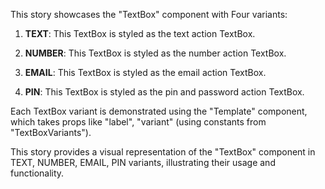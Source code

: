 This story showcases the "TextBox" component with Four variants:

1. **TEXT**: This TextBox is styled as the text action TextBox.

2. **NUMBER**: This TextBox is styled as the number action TextBox.

3. **EMAIL**: This TextBox is styled as the email action TextBox.

4. **PIN**: This TextBox is styled as the pin and password action TextBox.

Each TextBox variant is demonstrated using the "Template" component, which takes props like "label", "variant" (using constants from "TextBoxVariants").

This story provides a visual representation of the "TextBox" component in TEXT, NUMBER, EMAIL, PIN variants, illustrating their usage and functionality.

